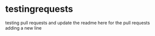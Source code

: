 # testingrequests
testing pull requests
and update the readme here for the pull requests
adding a new line
